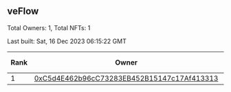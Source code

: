 ## veFlow

Total Owners: 1, Total NFTs: 1

Last built: Sat, 16 Dec 2023 06:15:22 GMT

| Rank | Owner | Voting Power | Influence | NFTs Id |
| --- | --- | --- | --- | --- |
  | 1 | [0xC5d4E462b96cC73283EB452B15147c17Af413313](https://debank.com/profile/0xC5d4E462b96cC73283EB452B15147c17Af413313?chain=canto) | 107,352.295 | 0.03606% | 1 |